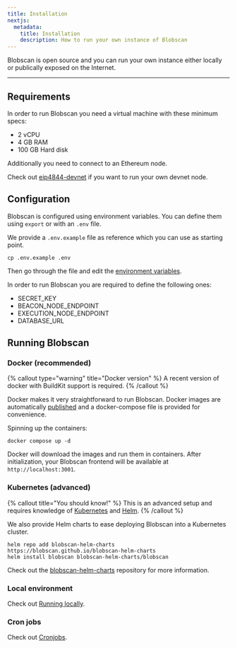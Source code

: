 ```yaml
---
title: Installation
nextjs:
  metadata:
    title: Installation
    description: How to run your own instance of Blobscan
---
```


Blobscan is open source and you can run your own instance either locally or publically exposed on the Internet.

---

## Requirements

In order to run Blobscan you need a virtual machine with these minimum specs:

- 2 vCPU
- 4 GB RAM
- 100 GB Hard disk

Additionally you need to connect to an Ethereum node.

Check out [eip4844-devnet](https://github.com/jimmygchen/eip4844-devnet) if you want to run your own devnet node.

## Configuration

Blobscan is configured using environment variables. You can define them using `export` or with an `.env` file.

We provide a `.env.example` file as reference which you can use as starting point.

```shell
cp .env.example .env
```

Then go through the file and edit the [environment variables](/docs/environment).

In order to run Blobscan you are required to define the following ones:

- SECRET_KEY
- BEACON_NODE_ENDPOINT
- EXECUTION_NODE_ENDPOINT
- DATABASE_URL

## Running Blobscan

### Docker (recommended)

{% callout type="warning" title="Docker version" %}
A recent version of docker with BuildKit support is required.
{% /callout %}

Docker makes it very straightforward to run Blobscan. Docker images are automatically [published](https://hub.docker.com/u/blossomlabs) and a docker-compose file is provided for convenience.

Spinning up the containers:

```shell
docker compose up -d
```

Docker will download the images and run them in containers. After initialization, your Blobscan frontend will be available at `http://localhost:3001`.

### Kubernetes (advanced)

{% callout title="You should know!" %}
This is an advanced setup and requires knowledge of [Kubernetes](https://kubernetes.io/docs/tutorials/kubernetes-basics/) and [Helm](https://helm.sh/docs/).
{% /callout %}

We also provide Helm charts to ease deploying Blobscan into a Kubernetes cluster.

```shell
helm repo add blobscan-helm-charts https://blobscan.github.io/blobscan-helm-charts
helm install blobscan blobscan-helm-charts/blobscan
```

Check out the [blobscan-helm-charts](https://github.com/Blobscan/blobscan-helm-charts) repository for more information.

### Local environment

Check out [Running locally](/docs/running-locally).

### Cron jobs

Check out [Cronjobs](/docs/cron-jobs).
